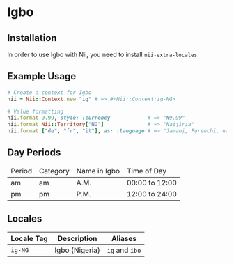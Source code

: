 <!-- This file has been generated. Source: languages/_template.md.erb -->

# Igbo

## Installation

In order to use Igbo with Nii, you need to install `nii-extra-locales`.

## Example Usage

``` ruby
# Create a context for Igbo
nii = Nii::Context.new "ig" # => #<Nii::Context:ig-NG>

# Value formatting
nii.format 9.99, style: :currency            # => "₦9.99"
nii.format Nii::Territory["NG"]              # => "Naịjịrịa"
nii.format ["de", "fr", "it"], as: :language # => "Jamanị, Fụrenchị, na Italịanu"
```

## Day Periods


<table>
  <thead>
    <tr>
      <td>Period</td>
      <td>Category</td>
      <td>Name in Igbo</td>
      <td>Time of Day</td>
    </tr>
  </thead>
  <tbody>
    <tr>
      <td>am</td>
      <td>am</td>
      <td>A.M.</td>
      <td>00:00 to 12:00</td>
    </tr>
    <tr>
      <td>pm</td>
      <td>pm</td>
      <td>P.M.</td>
      <td>12:00 to 24:00</td>
    </tr>
  </tbody>
</table>



## Locales

<table>
  <thead>
    <tr>
      <th>Locale Tag</th>
      <th>Description</th>
      <th>Aliases</th>
    </tr>
  </thead>
  <tbody>
    <tr>
      <td><code>ig-NG</code></td>
      <td>Igbo (Nigeria)</td>
      <td><code>ig</code> and <code>ibo</code></td>
    </tr>
  </tbody>
</table>

